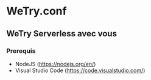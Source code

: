 # WeTry.conf 
## WeTry Serverless avec vous 

### Prerequis
- NodeJS (https://nodejs.org/en/)
- Visual Studio Code (https://code.visualstudio.com/)